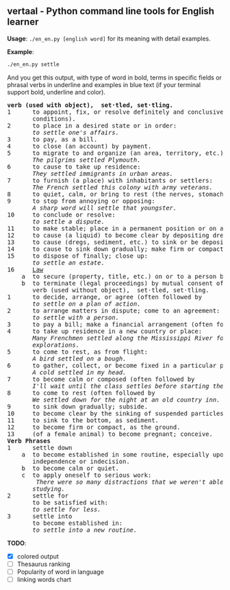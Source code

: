 ## vertaal - Python command line tools for English learner

__Usage__: `./en_en.py [english word]` for its meaning with detail examples.

__Example__:
```bash
./en_en.py settle
```
And you get this output, with type of word in bold, terms in specific fields or phrasal verbs in underline and examples in blue text (if your terminal support bold, underline and color).
<pre>
<b>verb (used with object),  set·tled, set·tling.</b>
1      to appoint, fix, or resolve definitely and conclusively; agree upon (as time, price, or
       conditions).
2      to place in a desired state or in order:
       <i>to settle one's affairs.</i>
3      to pay, as a bill.
4      to close (an account) by payment.
5      to migrate to and organize (an area, territory, etc.); colonize:
       <i>The pilgrims settled Plymouth.</i>
6      to cause to take up residence:
       <i>They settled immigrants in urban areas.</i>
7      to furnish (a place) with inhabitants or settlers:
       <i>The French settled this colony with army veterans.</i>
8      to quiet, calm, or bring to rest (the nerves, stomach, etc.).
9      to stop from annoying or opposing:
       <i>A sharp word will settle that youngster.</i>
10     to conclude or resolve:
       <i>to settle a dispute.</i>
11     to make stable; place in a permanent position or on a permanent basis.
12     to cause (a liquid) to become clear by depositing dregs.
13     to cause (dregs, sediment, etc.) to sink or be deposited.
14     to cause to sink down gradually; make firm or compact.
15     to dispose of finally; close up:
       <i>to settle an estate.</i>
16     <u>Law</u>
    a  to secure (property, title, etc.) on or to a person by formal or legal process.
    b  to terminate (legal proceedings) by mutual consent of the parties.
       verb (used without object),  set·tled, set·tling.
1      to decide, arrange, or agree (often followed by
       <i>to settle on a plan of action.</i>
2      to arrange matters in dispute; come to an agreement:
       <i>to settle with a person.</i>
3      to pay a bill; make a financial arrangement (often followed by up).
4      to take up residence in a new country or place:
       <i>Many Frenchmen settled along the Mississippi River following La Salle's
       explorations.</i>
5      to come to rest, as from flight:
       <i>A bird settled on a bough.</i>
6      to gather, collect, or become fixed in a particular place, direction, etc.:
       <i>A cold settled in my head.</i>
7      to become calm or composed (often followed by
       <i>I'll wait until the class settles before starting the lesson.</i>
8      to come to rest (often followed by
       <i>We settled down for the night at an old country inn.</i>
9      to sink down gradually; subside.
10     to become clear by the sinking of suspended particles, as a liquid.
11     to sink to the bottom, as sediment.
12     to become firm or compact, as the ground.
13     (of a female animal) to become pregnant; conceive.
<b>Verb Phrases</b>
1      settle down
    a  to become established in some routine, especially upon marrying, after a period of
       independence or indecision.
    b  to become calm or quiet.
    c  to apply oneself to serious work: 
       <i> There were so many distractions that we weren't able to settle down to 
       studying.</i>
2      settle for
       to be satisfied with:
       <i>to settle for less.</i>
3      settle into
       to become established in:
       <i>to settle into a new routine.</i>
</pre>

__TODO__:
- [X] colored output
- [ ] Thesaurus ranking
- [ ] Popularity of word in language
- [ ] linking words chart
